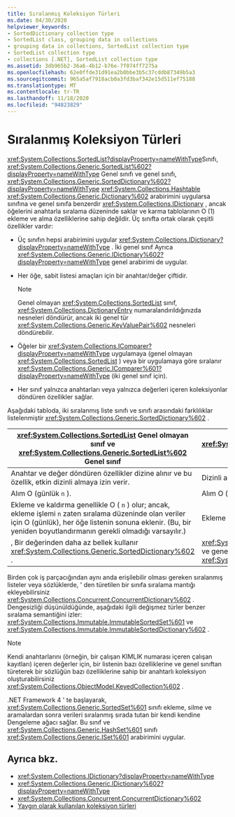 ```yaml
---
title: Sıralanmış Koleksiyon Türleri
ms.date: 04/30/2020
helpviewer_keywords:
- SortedDictionary collection type
- SortedList class, grouping data in collections
- grouping data in collections, SortedList collection type
- SortedList collection type
- collections [.NET], SortedList collection type
ms.assetid: 3db965b2-36a6-4b12-b76e-7f074ff7275a
ms.openlocfilehash: 62e0ffde31d91ea2b0bbe3b5c37cddb87349b5a3
ms.sourcegitcommit: 965a5af7918acb0a3fd3baf342e15d511ef75188
ms.translationtype: MT
ms.contentlocale: tr-TR
ms.lasthandoff: 11/18/2020
ms.locfileid: "94823829"
---
```

# <a name="sorted-collection-types"></a>Sıralanmış Koleksiyon Türleri

<xref:System.Collections.SortedList?displayProperty=nameWithType>Sınıfı, <xref:System.Collections.Generic.SortedList%602?displayProperty=nameWithType> Genel sınıfı ve genel sınıfı, <xref:System.Collections.Generic.SortedDictionary%602?displayProperty=nameWithType> <xref:System.Collections.Hashtable> <xref:System.Collections.Generic.Dictionary%602> arabirimini uygularsa sınıfına ve genel sınıfa benzerdir <xref:System.Collections.IDictionary> , ancak öğelerini anahtarla sıralama düzeninde saklar ve karma tablolarının O (1) ekleme ve alma özelliklerine sahip değildir. Üç sınıfta ortak olarak çeşitli özellikler vardır:

- Üç sınıfın hepsi arabirimini uygular <xref:System.Collections.IDictionary?displayProperty=nameWithType> . İki genel sınıf Ayrıca <xref:System.Collections.Generic.IDictionary%602?displayProperty=nameWithType> genel arabirimi de uygular.

- Her öğe, sabit listesi amaçları için bir anahtar/değer çiftidir.

   > [!NOTE]
   > Genel olmayan <xref:System.Collections.SortedList> sınıf, <xref:System.Collections.DictionaryEntry> numaralandırıldığınızda nesneleri döndürür, ancak iki genel tür <xref:System.Collections.Generic.KeyValuePair%602> nesneleri döndürebilir.

- Öğeler bir <xref:System.Collections.IComparer?displayProperty=nameWithType> uygulamaya (genel olmayan <xref:System.Collections.SortedList> ) veya bir uygulamaya göre sıralanır <xref:System.Collections.Generic.IComparer%601?displayProperty=nameWithType> (iki genel sınıf için).

- Her sınıf yalnızca anahtarları veya yalnızca değerleri içeren koleksiyonlar döndüren özellikler sağlar.

Aşağıdaki tabloda, iki sıralanmış liste sınıfı ve sınıfı arasındaki farklılıklar listelenmiştir <xref:System.Collections.Generic.SortedDictionary%602> .

| <xref:System.Collections.SortedList> Genel olmayan sınıf ve <xref:System.Collections.Generic.SortedList%602> Genel sınıf | <xref:System.Collections.Generic.SortedDictionary%602> Genel sınıf |
|--|--|
| Anahtar ve değer döndüren özellikler dizine alınır ve bu özellik, etkin dizinli almaya izin verir. | Dizinli alma yok. |
| Alım O (günlük `n` ). | Alım O (günlük `n` ). |
| Ekleme ve kaldırma genellikle O ( `n` ) olur; ancak, ekleme işlemi `n` zaten sıralama düzeninde olan veriler için O (günlük), her öğe listenin sonuna eklenir. (Bu, bir yeniden boyutlandırmanın gerekli olmadığı varsayılır.) | Ekleme ve kaldırma O (günlük `n` ). |
| , Bir değerinden daha az bellek kullanır <xref:System.Collections.Generic.SortedDictionary%602> . | <xref:System.Collections.SortedList>Genel olmayan sınıftan ve genel sınıftan daha fazla bellek kullanır <xref:System.Collections.Generic.SortedList%602> . |

Birden çok iş parçacığından aynı anda erişilebilir olması gereken sıralanmış listeler veya sözlüklerde, ' den türetilen bir sınıfa sıralama mantığı ekleyebilirsiniz <xref:System.Collections.Concurrent.ConcurrentDictionary%602> . Dengesizliği düşünüldüğünde, aşağıdaki ilgili değişmez türler benzer sıralama semantiğini izler: <xref:System.Collections.Immutable.ImmutableSortedSet%601> ve <xref:System.Collections.Immutable.ImmutableSortedDictionary%602> .

> [!NOTE]
> Kendi anahtarlarını (örneğin, bir çalışan KIMLIK numarası içeren çalışan kayıtları) içeren değerler için, bir listenin bazı özelliklerine ve genel sınıftan türeterek bir sözlüğün bazı özelliklerine sahip bir anahtarlı koleksiyon oluşturabilirsiniz <xref:System.Collections.ObjectModel.KeyedCollection%602> .

.NET Framework 4 ' te başlayarak, <xref:System.Collections.Generic.SortedSet%601> sınıfı ekleme, silme ve aramalardan sonra verileri sıralanmış sırada tutan bir kendi kendine Dengeleme ağacı sağlar. Bu sınıf ve <xref:System.Collections.Generic.HashSet%601> sınıfı <xref:System.Collections.Generic.ISet%601> arabirimini uygular.

## <a name="see-also"></a>Ayrıca bkz.

- <xref:System.Collections.IDictionary?displayProperty=nameWithType>
- <xref:System.Collections.Generic.IDictionary%602?displayProperty=nameWithType>
- <xref:System.Collections.Concurrent.ConcurrentDictionary%602>
- [Yaygın olarak kullanılan koleksiyon türleri](commonly-used-collection-types.md)
